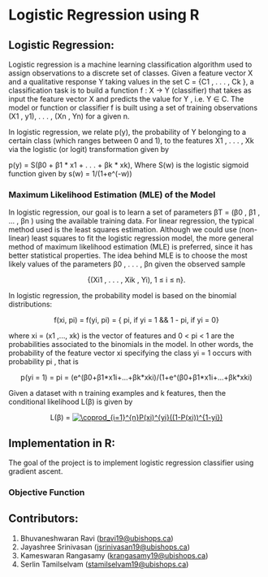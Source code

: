 # Logistic Regression using R


## Logistic Regression:

Logistic regression is a machine learning classification algorithm used to assign observations to a discrete set of classes. Given a feature vector X and a qualitative response Y taking values in the set C = {C1 , . . . , Ck }, a classification task is to build a function f : X → Y (classifier) that takes as input the feature vector X and predicts the value for Y , i.e. Y ∈ C. The model or function or classifier f is built using a set of training observations (X1 , y1), . . . , (Xn , Yn) for a given n.

In logistic regression, we relate p(y), the probability of Y belonging to a certain class (which ranges between 0 and 1), to the features X1 , . . . , Xk via the logistic (or logit) transformation given by

p(y) = S(β0 + β1 * x1 + . . . + βk * xk), Where S(w) is the logistic sigmoid function given by s(w) = 1/(1+e^(-w))

### Maximum Likelihood Estimation (MLE) of the Model

In logistic regression, our goal is to learn a set of parameters βT = (β0 , β1 , ... , βn ) using the available training data. For linear regression, the typical method used is the least squares estimation. Although we could use (non-linear) least squares to fit the logistic regression model, the more general method of maximum likelihood estimation (MLE) is preferred, since it has better statistical properties. The idea behind MLE is to choose the most likely values of the parameters β0 , . . . , βn given the observed sample

<div align="center">{(Xi1 , . . . , Xik , Yi), 1 ≤ i ≤ n}.</div>

In logistic regression, the probability model is based on the binomial distributions:

<div align="center">f(xi, pi) = f(yi, pi) = { pi, if yi = 1 && 1 - pi, if yi = 0}</div>

where xi = (x1 ,..., xk) is the vector of features and 0 < pi < 1 are the probabilities associated to the binomials in the model. In other words, the probability of the feature vector xi specifying the class yi = 1 occurs with probability pi , that is

<div align="center">p(yi = 1) = pi = (e^(β0+β1*x1i+...+βk*xki)/(1+e^(β0+β1*x1i+...+βk*xki)</div>

Given a dataset with n training examples and k features, then the conditional likelihood L(β) is given by

<div align="center">L(β) = <a href="https://www.codecogs.com/eqnedit.php?latex=\coprod_{i=1}^{n}P(xi)^{yi}((1-P(xi))^{1-yi})" target="_blank"><img src="https://latex.codecogs.com/gif.latex?\coprod_{i=1}^{n}P(xi)^{yi}((1-P(xi))^{1-yi})" title="\coprod_{i=1}^{n}P(xi)^{yi}((1-P(xi))^{1-yi})" /></a></div>


## Implementation in R:

The goal of the project is to implement logistic regression classifier using gradient ascent.

### Objective Function


## Contributors:

1. Bhuvaneshwaran Ravi (bravi19@ubishops.ca) 
2. Jayashree Srinivasan (jsrinivasan19@ubishops.ca)
3. Kameswaran Rangasamy (krangasamy19@ubishops.ca)
4. Serlin Tamilselvam (stamilselvam19@ubishops.ca)